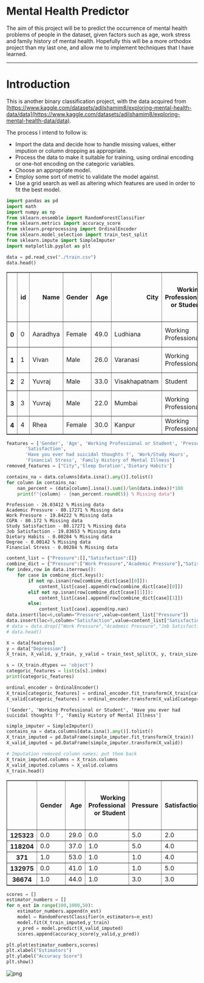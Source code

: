 # Mental Health Predictor

The aim of this project will be to predict the occurrence of mental health problems of people in the dataset, given factors such as age, work stress and family history of mental health. Hopefully this will be a more orthodox project than my last one, and allow me to implement techniques that I have learned.

---

# Introduction

This is another binary classification project, with the data acquired from [https://www.kaggle.com/datasets/adilshamim8/exploring-mental-health-data/data](https://www.kaggle.com/datasets/adilshamim8/exploring-mental-health-data/data).

The process I intend to follow is:

- Import the data and decide how to handle missing values, either impution or column dropping as appropriate.
- Process the data to make it suitable for training, using ordinal encoding or one-hot encoding on the categoric variables.
- Choose an appropriate model.
- Employ some sort of metric to validate the model against.
- Use a grid search as well as altering which features are used in order to fit the best model.



```python
import pandas as pd
import math
import numpy as np
from sklearn.ensemble import RandomForestClassifier
from sklearn.metrics import accuracy_score
from sklearn.preprocessing import OrdinalEncoder
from sklearn.model_selection import train_test_split
from sklearn.impute import SimpleImputer
import matplotlib.pyplot as plt
```


```python
data = pd.read_csv("./train.csv")
data.head()
```




<div>
<style scoped>
    .dataframe tbody tr th:only-of-type {
        vertical-align: middle;
    }

    .dataframe tbody tr th {
        vertical-align: top;
    }

    .dataframe thead th {
        text-align: right;
    }
</style>
<table border="1" class="dataframe">
  <thead>
    <tr style="text-align: right;">
      <th></th>
      <th>id</th>
      <th>Name</th>
      <th>Gender</th>
      <th>Age</th>
      <th>City</th>
      <th>Working Professional or Student</th>
      <th>Profession</th>
      <th>Academic Pressure</th>
      <th>Work Pressure</th>
      <th>CGPA</th>
      <th>Study Satisfaction</th>
      <th>Job Satisfaction</th>
      <th>Sleep Duration</th>
      <th>Dietary Habits</th>
      <th>Degree</th>
      <th>Have you ever had suicidal thoughts ?</th>
      <th>Work/Study Hours</th>
      <th>Financial Stress</th>
      <th>Family History of Mental Illness</th>
      <th>Depression</th>
    </tr>
  </thead>
  <tbody>
    <tr>
      <th>0</th>
      <td>0</td>
      <td>Aaradhya</td>
      <td>Female</td>
      <td>49.0</td>
      <td>Ludhiana</td>
      <td>Working Professional</td>
      <td>Chef</td>
      <td>NaN</td>
      <td>5.0</td>
      <td>NaN</td>
      <td>NaN</td>
      <td>2.0</td>
      <td>More than 8 hours</td>
      <td>Healthy</td>
      <td>BHM</td>
      <td>No</td>
      <td>1.0</td>
      <td>2.0</td>
      <td>No</td>
      <td>0</td>
    </tr>
    <tr>
      <th>1</th>
      <td>1</td>
      <td>Vivan</td>
      <td>Male</td>
      <td>26.0</td>
      <td>Varanasi</td>
      <td>Working Professional</td>
      <td>Teacher</td>
      <td>NaN</td>
      <td>4.0</td>
      <td>NaN</td>
      <td>NaN</td>
      <td>3.0</td>
      <td>Less than 5 hours</td>
      <td>Unhealthy</td>
      <td>LLB</td>
      <td>Yes</td>
      <td>7.0</td>
      <td>3.0</td>
      <td>No</td>
      <td>1</td>
    </tr>
    <tr>
      <th>2</th>
      <td>2</td>
      <td>Yuvraj</td>
      <td>Male</td>
      <td>33.0</td>
      <td>Visakhapatnam</td>
      <td>Student</td>
      <td>NaN</td>
      <td>5.0</td>
      <td>NaN</td>
      <td>8.97</td>
      <td>2.0</td>
      <td>NaN</td>
      <td>5-6 hours</td>
      <td>Healthy</td>
      <td>B.Pharm</td>
      <td>Yes</td>
      <td>3.0</td>
      <td>1.0</td>
      <td>No</td>
      <td>1</td>
    </tr>
    <tr>
      <th>3</th>
      <td>3</td>
      <td>Yuvraj</td>
      <td>Male</td>
      <td>22.0</td>
      <td>Mumbai</td>
      <td>Working Professional</td>
      <td>Teacher</td>
      <td>NaN</td>
      <td>5.0</td>
      <td>NaN</td>
      <td>NaN</td>
      <td>1.0</td>
      <td>Less than 5 hours</td>
      <td>Moderate</td>
      <td>BBA</td>
      <td>Yes</td>
      <td>10.0</td>
      <td>1.0</td>
      <td>Yes</td>
      <td>1</td>
    </tr>
    <tr>
      <th>4</th>
      <td>4</td>
      <td>Rhea</td>
      <td>Female</td>
      <td>30.0</td>
      <td>Kanpur</td>
      <td>Working Professional</td>
      <td>Business Analyst</td>
      <td>NaN</td>
      <td>1.0</td>
      <td>NaN</td>
      <td>NaN</td>
      <td>1.0</td>
      <td>5-6 hours</td>
      <td>Unhealthy</td>
      <td>BBA</td>
      <td>Yes</td>
      <td>9.0</td>
      <td>4.0</td>
      <td>Yes</td>
      <td>0</td>
    </tr>
  </tbody>
</table>
</div>




```python
features = ['Gender', 'Age', 'Working Professional or Student', 'Pressure',
       'Satisfaction',
       'Have you ever had suicidal thoughts ?', 'Work/Study Hours',
       'Financial Stress', 'Family History of Mental Illness']
removed_features = ["City",'Sleep Duration','Dietary Habits']

contains_na = data.columns[data.isna().any()].tolist()
for column in contains_na:
    nan_percent = (data[column].isna().sum()/len(data.index))*100
    print(f"{column} - {nan_percent.round(5)} % Missing data")
```

    Profession - 26.03412 % Missing data
    Academic Pressure - 80.17271 % Missing data
    Work Pressure - 19.84222 % Missing data
    CGPA - 80.172 % Missing data
    Study Satisfaction - 80.17271 % Missing data
    Job Satisfaction - 19.83653 % Missing data
    Dietary Habits - 0.00284 % Missing data
    Degree - 0.00142 % Missing data
    Financial Stress - 0.00284 % Missing data



```python
content_list = {"Pressure":[],"Satisfaction":[]}
combine_dict = {"Pressure":["Work Pressure","Academic Pressure"],"Satisfaction":["Job Satisfaction","Study Satisfaction"]}
for index,row in data.iterrows():
    for case in combine_dict.keys():
        if not np.isnan(row[combine_dict[case][0]]):
            content_list[case].append(row[combine_dict[case][0]])
        elif not np.isnan(row[combine_dict[case][1]]):
            content_list[case].append(row[combine_dict[case][1]])
        else:
            content_list[case].append(np.nan)
data.insert(loc=6,column="Pressure",value=content_list["Pressure"])
data.insert(loc=9,column="Satisfaction",value=content_list["Satisfaction"])
# data = data.drop(["Work Pressure","Academic Pressure","Job Satisfaction","Study Satisfaction","CGPA","Profession","Degree","Name","id"],axis=1)
# data.head()


```


```python
X = data[features]
y = data["Depression"]
X_train, X_valid, y_train, y_valid = train_test_split(X, y, train_size=0.8, test_size=0.2,random_state=0)
```


```python
s = (X_train.dtypes == 'object')
categoric_features = list(s[s].index)
print(categoric_features)

ordinal_encoder = OrdinalEncoder()
X_train[categoric_features] = ordinal_encoder.fit_transform(X_train[categoric_features])
X_valid[categoric_features] = ordinal_encoder.transform(X_valid[categoric_features])
```

    ['Gender', 'Working Professional or Student', 'Have you ever had suicidal thoughts ?', 'Family History of Mental Illness']



```python
simple_imputer = SimpleImputer()
contains_na = data.columns[data.isna().any()].tolist()
X_train_imputed = pd.DataFrame(simple_imputer.fit_transform(X_train))
X_valid_imputed = pd.DataFrame(simple_imputer.transform(X_valid))

# Imputation removed column names; put them back
X_train_imputed.columns = X_train.columns
X_valid_imputed.columns = X_valid.columns
X_train.head()
```

<table border="1" class="dataframe">
  <thead>
    <tr style="text-align: right;">
      <th></th>
      <th>Gender</th>
      <th>Age</th>
      <th>Working Professional or Student</th>
      <th>Pressure</th>
      <th>Satisfaction</th>
      <th>Have you ever had suicidal thoughts ?</th>
      <th>Work/Study Hours</th>
      <th>Financial Stress</th>
      <th>Family History of Mental Illness</th>
    </tr>
  </thead>
  <tbody>
    <tr>
      <th>125323</th>
      <td>0.0</td>
      <td>29.0</td>
      <td>0.0</td>
      <td>5.0</td>
      <td>2.0</td>
      <td>1.0</td>
      <td>8.0</td>
      <td>1.0</td>
      <td>0.0</td>
    </tr>
    <tr>
      <th>118204</th>
      <td>0.0</td>
      <td>37.0</td>
      <td>1.0</td>
      <td>5.0</td>
      <td>4.0</td>
      <td>1.0</td>
      <td>2.0</td>
      <td>4.0</td>
      <td>1.0</td>
    </tr>
    <tr>
      <th>371</th>
      <td>1.0</td>
      <td>53.0</td>
      <td>1.0</td>
      <td>1.0</td>
      <td>4.0</td>
      <td>1.0</td>
      <td>12.0</td>
      <td>2.0</td>
      <td>1.0</td>
    </tr>
    <tr>
      <th>132975</th>
      <td>0.0</td>
      <td>41.0</td>
      <td>1.0</td>
      <td>1.0</td>
      <td>5.0</td>
      <td>0.0</td>
      <td>5.0</td>
      <td>3.0</td>
      <td>0.0</td>
    </tr>
    <tr>
      <th>36674</th>
      <td>1.0</td>
      <td>44.0</td>
      <td>1.0</td>
      <td>3.0</td>
      <td>3.0</td>
      <td>0.0</td>
      <td>10.0</td>
      <td>3.0</td>
      <td>1.0</td>
    </tr>
  </tbody>
</table>
</div>




```python
scores = []
estimator_numbers = []
for n_est in range(100,1000,50):
    estimator_numbers.append(n_est)
    model = RandomForestClassifier(n_estimators=n_est)
    model.fit(X_train_imputed,y_train)
    y_pred = model.predict(X_valid_imputed)
    scores.append(accuracy_score(y_valid,y_pred))

plt.plot(estimator_numbers,scores)
plt.xlabel("Estimators")
plt.ylabel("Accuracy Score")
plt.show()
```


    
![png](mental_health_files/mental_health_8_0.png)
    



```python

```

